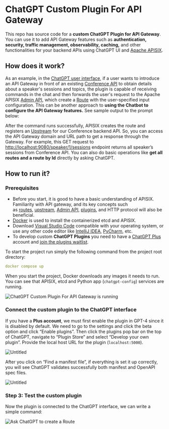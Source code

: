# ChatGPT Custom Plugin For API Gateway

This repo has source code for a **custom ChatGPT Plugin for API Gateway**. You can use it to add API Gateway features such as **authentication, security, traffic management, observability, caching,** and other functionalities for your backend APIs using ChatGPT UI and [Apache APISIX](https://apisix.apache.org/).

## How does it work?

As an example, in the [ChatGPT user interface](https://chat.openai.com/), if a user wants to introduce an API Gateway in front of an existing [Conference API](https://conferenceapi.azurewebsites.net/) to obtain details about a speaker's sessions and topics, the plugin is capable of receiving commands in the chat and then forwards the user's request to the Apache APISIX [Admin API](https://apisix.apache.org/docs/apisix/admin-api/), which create a [Route](https://apisix.apache.org/docs/apisix/terminology/route/) with the user-specified input configuration. This can be another approach to **using the Chatbot to configure the API Gateway features.** See sample output to the prompt below:

After the command runs successfully, APISIX creates the route and registers an [Upstream](https://apisix.apache.org/docs/apisix/terminology/upstream/) for our Conference backend API. So, you can access the API Gateway domain and URL path to get a response through the Gateway. For example, this GET request to [http://localhost:9080/speaker/1/sessions](http://localhost:9080/speaker/6/sessions) endpoint returns all speaker’s sessions from Conference API. You can also do basic operations like **get all routes and a route by Id** directly by asking ChatGPT.

## How to run it?

### Prerequisites

- Before you start, it is good to have a basic understanding of APISIX. Familiarity with API gateway, and its key concepts such as [routes](https://docs.api7.ai/apisix/key-concepts/routes), [upstream](https://docs.api7.ai/apisix/key-concepts/upstreams), [Admin API](https://apisix.apache.org/docs/apisix/admin-api/), [plugins](https://docs.api7.ai/apisix/key-concepts/plugins), and HTTP protocol will also be beneficial.
- [Docker](https://docs.docker.com/get-docker/) is used to install the containerized etcd and APISIX.
- Download [Visual Studio Code](https://code.visualstudio.com/) compatible with your operating system, or use any other code editor like [IntelliJ IDEA](https://www.jetbrains.com/idea/), [PyCharm](https://www.jetbrains.com/pycharm/), etc.
- To develop custom **ChatGPT Plugins** you need to have a [ChatGPT Plus](https://openai.com/blog/chatgpt-plus) account and [join the plugins waitlist](https://openai.com/waitlist/plugins).

To start the project run simply the following command from the project root directory:

```yaml
docker compose up
```

When you start the project, Docker downloads any images it needs to run. You can see that APISIX, etcd and Python app (`chatgpt-config`) services are running.

![ChatGPT Custom Plugin For API Gateway is running](https://static.apiseven.com/uploads/2023/07/09/fjdeTtHh_Untitled%20%2811%29.png)

### Connect the custom plugin to the ChatGPT interface

If you have a **Plus account**, we must first enable the plugin in GPT-4 since it is disabled by default. We need to go to the settings and click the beta option and click “Enable plugins”. Then click the plugins pop bar on the top of ChatGPT, navigate to “Plugin Store” and select “Develop your own plugin”. Provide the local host URL for the plugin (`localhost:5000`).

![Untitled](https://static.apiseven.com/uploads/2023/07/09/BXsrCUtY_ChatGPT%20screenshot%204.png)

After you click on “Find a manifest file”, if everything is set it up correctly, you will see ChatGPT validates successfully both manifest and OpenAPI spec files. 

![Untitled](https://static.apiseven.com/uploads/2023/07/09/TXjNTZ4h_ChatGPT%20screenshot%203.png)

### Step 3: Test the custom plugin

Now the plugin is connected to the ChatGPT interface, we can write a simple command:

![Ask ChatGPT to create a Route](https://static.apiseven.com/uploads/2023/07/09/BmW5Ce4m_Untitled%20%2810%29.png)
